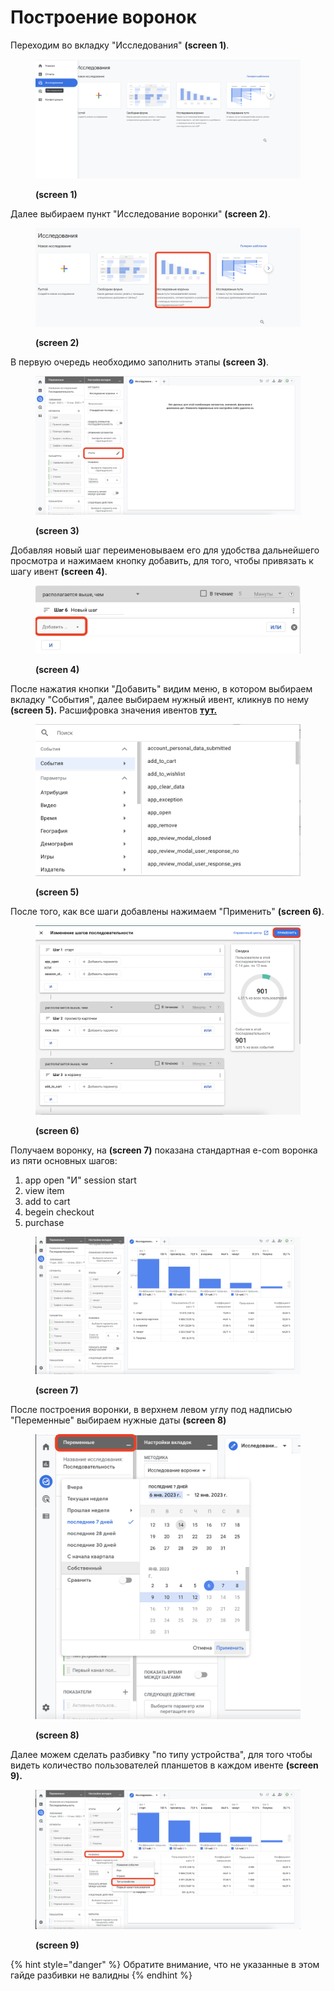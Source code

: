# Построение воронок

Переходим во вкладку "Исследования" **(screen 1)**.

<figure><img src="../../.gitbook/assets/Снимок экрана 2023-01-13 в 12.56.59.png" alt=""><figcaption><p><strong>(screen 1)</strong></p></figcaption></figure>

Далее выбираем пункт "Исследование воронки" **(screen 2)**.

<figure><img src="../../.gitbook/assets/Снимок экрана 2023-01-13 в 12.59.37.png" alt=""><figcaption><p><strong>(screen 2)</strong></p></figcaption></figure>

В первую очередь необходимо заполнить этапы **(screen 3)**.

<figure><img src="../../.gitbook/assets/Снимок экрана 2023-01-13 в 13.01.40.png" alt=""><figcaption><p><strong>(screen 3)</strong></p></figcaption></figure>

Добавляя новый шаг переименовываем его для удобства дальнейшего просмотра и нажимаем кнопку добавить, для того, чтобы привязать к шагу ивент **(screen 4)**.

<figure><img src="../../.gitbook/assets/Снимок экрана 2023-01-13 в 12.38.57 (1).png" alt=""><figcaption><p><strong>(screen 4)</strong></p></figcaption></figure>

После нажатия кнопки "Добавить" видим меню, в котором выбираем вкладку "События", далее выбираем нужный ивент, кликнув по нему **(screen 5).** Расшифровка значения ивентов [**тут.**](iventy-i-rasshifrovka.md)

<figure><img src="../../.gitbook/assets/Снимок экрана 2023-01-13 в 12.39.12.png" alt=""><figcaption><p><strong>(screen 5)</strong></p></figcaption></figure>

После того, как все шаги добавлены нажимаем "Применить" **(screen 6)**.

<figure><img src="../../.gitbook/assets/Снимок экрана 2023-01-13 в 12.39.37.png" alt=""><figcaption><p><strong>(screen 6)</strong></p></figcaption></figure>

Получаем воронку, на **(screen 7)** показана стандартная e-com воронка из пяти основных шагов:

1. app open "И" session start
2. view item
3. add to cart
4. begein checkout
5. purchase

<figure><img src="../../.gitbook/assets/Снимок экрана 2023-01-13 в 12.40.28.png" alt=""><figcaption><p><strong>(screen 7)</strong></p></figcaption></figure>

После построения воронки, в верхнем левом углу под надписью "Переменные" выбираем нужные даты **(screen 8)**

<figure><img src="../../.gitbook/assets/Снимок экрана 2023-01-13 в 13.24.14.png" alt=""><figcaption><p><strong>(screen 8)</strong></p></figcaption></figure>

Далее можем сделать разбивку "по типу устройства", для того чтобы видеть количество пользователей планшетов в каждом ивенте **(screen 9).**

<figure><img src="../../.gitbook/assets/Снимок экрана 2023-01-13 в 12.42.00.png" alt=""><figcaption><p><strong>(screen 9)</strong></p></figcaption></figure>

{% hint style="danger" %}
Обратите внимание, что не указанные в этом гайде разбивки не валидны
{% endhint %}
